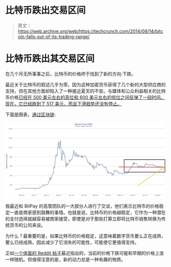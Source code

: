 # 比特币跌出交易区间 

> 原文：<https://web.archive.org/web/https://techcrunch.com/2014/08/14/bitcoin-falls-out-of-its-trading-range/>

# 比特币跌出其交易区间

在几个月无所事事之后，比特币的价格终于找到了新的方向:下跌。

最近关于比特币的叙述几乎为零，因为这种加密货币获得了几个新的大型供应商的支持，但在其他方面却陷入了一种接近夏天的不安。与媒体和公众利益相关的比特币价格[已经在 500 美元左右的高位和 600 美元左右的低位之间反弹了一段时间。现在，它已经跌到了 517 美元，而且下滑趋势还没有停止。](https://web.archive.org/web/20230131005042/https://techcrunch.com/2014/06/13/bitcoins-price-and-the-public-interest/)

下面是图表，[通过区块链](https://web.archive.org/web/20230131005042/https://blockchain.info/charts/market-price):

![Screen Shot 2014-08-14 at 10.00.03 AM](img/57a75090f71af68e5cd0e13bee433f56.png)

我最近和 BitPay 的高管团队的一大部分人进行了交谈，他们表示比特币的价格稳定一直是商家感到鼓舞的事情。也就是说，比特币的价格越稳定，它作为一种潜在的支付选择就越容易被商家接受，即使是对于那些打算立即将比特币销售转换为传统货币的公司来说。

为什么？最重要的是，如果比特币的价格稳定，这意味着数字货币要么正在成熟，要么已经成熟，因此减少了它消失的可能性，可能使它更值得支持。

正如[一个体面的 Reddit 帖子](https://web.archive.org/web/20230131005042/http://www.reddit.com/r/Bitcoin/comments/2djiav/its_not_manipulation/)最近指出的，当前的价格下跌可能和早期的价格上涨一样随机。但值得注意的是，新的动力总是一种有趣的物质。